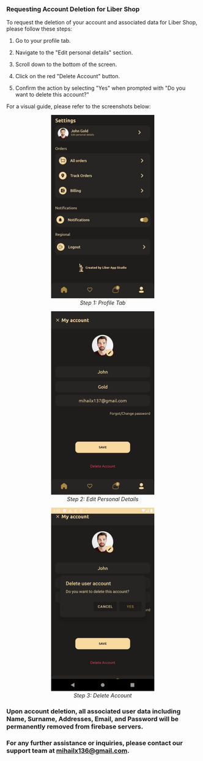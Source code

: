 ### Requesting Account Deletion for Liber Shop

To request the deletion of your account and associated data for Liber Shop, please follow these steps:

1. Go to your profile tab.

2. Navigate to the "Edit personal details" section.

3. Scroll down to the bottom of the screen.

4. Click on the red "Delete Account" button.

5. Confirm the action by selecting "Yes" when prompted with "Do you want to delete this account?"

For a visual guide, please refer to the screenshots below:

<p align="center">
  <img src="tg_image_3331889295.jpeg" alt="Step 1: Profile Tab" width="270" height="480"><br>
  <em>Step 1: Profile Tab</em>
</p>

<p align="center">
  <img src="tg_image_2012804855.jpeg" alt="Step 1: Profile Tab" width="270" height="480"><br>
  <em>Step 2: Edit Personal Details</em>
</p>

<p align="center">
  <img src="tg_image_1796145038.jpeg" alt="Step 1: Profile Tab" width="270" height="480"><br>
  <em>Step 3: Delete Account</em>
</p>

### Upon account deletion, all associated user data including Name, Surname, Addresses, Email, and Password will be permanently removed from firebase servers.

### For any further assistance or inquiries, please contact our support team at [mihailx136@gmail.com](mailto:mihailx136@gmail.com).

